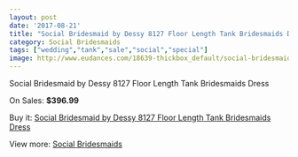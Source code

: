 ```yaml
---
layout: post
date: '2017-08-21'
title: "Social Bridesmaid by Dessy 8127 Floor Length Tank Bridesmaids Dress"
category: Social Bridesmaids
tags: ["wedding","tank","sale","social","special"]
image: http://www.eudances.com/18639-thickbox_default/social-bridesmaid-by-dessy-8127-floor-length-tank-bridesmaids-dress.jpg
---
```

Social Bridesmaid by Dessy 8127 Floor Length Tank Bridesmaids Dress

On Sales: **$396.99**
<a href="https://www.eudances.com/en/social-bridesmaids/5536-social-bridesmaid-by-dessy-8127-floor-length-tank-bridesmaids-dress.html"><amp-img layout="responsive" width="600" height="600" src="//www.eudances.com/18639-thickbox_default/social-bridesmaid-by-dessy-8127-floor-length-tank-bridesmaids-dress.jpg" alt="Social Bridesmaid by Dessy 8127 Floor Length Tank Bridesmaids Dress 0" /></a>
<a href="https://www.eudances.com/en/social-bridesmaids/5536-social-bridesmaid-by-dessy-8127-floor-length-tank-bridesmaids-dress.html"><amp-img layout="responsive" width="600" height="600" src="//www.eudances.com/18640-thickbox_default/social-bridesmaid-by-dessy-8127-floor-length-tank-bridesmaids-dress.jpg" alt="Social Bridesmaid by Dessy 8127 Floor Length Tank Bridesmaids Dress 1" /></a>

Buy it: [Social Bridesmaid by Dessy 8127 Floor Length Tank Bridesmaids Dress](https://www.eudances.com/en/social-bridesmaids/5536-social-bridesmaid-by-dessy-8127-floor-length-tank-bridesmaids-dress.html "Social Bridesmaid by Dessy 8127 Floor Length Tank Bridesmaids Dress")

View more: [Social Bridesmaids](https://www.eudances.com/en/66-Social-Bridesmaids "Social Bridesmaids")